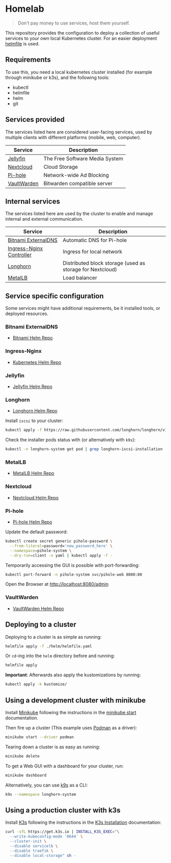 # Homelab

> Don't pay money to use services, host them yourself.

This repository provides the configuration to deploy a collection of useful
services to your own local Kubernetes cluster.
For an easier deployment [helmfile](https://github.com/helmfile/helmfile) is
used.

## Requirements

To use this, you need a local kubernetes cluster installed (for example through
minikube or k3s), and the following tools:

- kubectl
- helmfile
- helm
- git

## Services provided

The services listed here are considered user-facing services, used by multiple
clients with different platforms (mobile, web, computer).

| Service                                                   | Description                    |
| --------------------------------------------------------- | ------------------------------ |
| [Jellyfin](https://jellyfin.org/)                         | The Free Software Media System |
| [Nextcloud](https://nextcloud.com)                        | Cloud Storage                  |
| [Pi-hole](https://pi-hole.net/)                           | Network-wide Ad Blocking       |
| [VaultWarden](https://github.com/dani-garcia/vaultwarden) | Bitwarden compatible server    |

## Internal services

The services listed here are used by the cluster to enable and manage
internal and external communication.

| Service                                                                                     | Description                                               |
| ------------------------------------------------------------------------------------------- | --------------------------------------------------------- |
| [Bitnami ExternalDNS](https://github.com/bitnami/containers/tree/main/bitnami/external-dns) | Automatic DNS for Pi-hole                                 |
| [Ingress-Nginx Controller](https://kubernetes.github.io/ingress-nginx)                      | Ingress for local network                                 |
| [Longhorn](https://longhorn.io)                                                             | Distributed block storage (used as storage for Nextcloud) |
| [MetalLB](https://metallb.io)                                                               | Load balancer                                             |

## Service specific configuration

Some services might have additional requirements, be it installed tools, or
deployed resources.

### Bitnami ExternalDNS

- [Bitnami Helm Repo](https://charts.bitnami.com/bitnami)

### Ingress-Nginx

- [Kubernetes Helm Repo](https://kubernetes.github.io/ingress-nginx)

### Jellyfin

- [Jellyfin Helm Repo](https://jellyfin.github.io/jellyfin-helm)

### Longhorn

- [Longhorn Helm Repo](https://charts.longhorn.io)

Install `iscsi` to your cluster:

```bash
kubectl apply -f https://raw.githubusercontent.com/longhorn/longhorn/v1.9.0/deploy/prerequisite/longhorn-iscsi-installation.yaml
```

Check the installer pods status with (or alternatively with `k9s`):

```bash
kubectl -n longhorn-system get pod | grep longhorn-iscsi-installation
```

### MetalLB

- [MetalLB Helm Repo](https://metallb.github.io/metallb)

### Nextcloud

- [Nextcloud Helm Repo](https://nextcloud.github.io/helm)

### Pi-hole

- [Pi-hole Helm Repo](https://mojo2600.github.io/pihole-kubernetes)

Update the default password:

```bash
kubectl create secret generic pihole-password \
  --from-literal=password='new_password_here' \
  --namespace=pihole-system \
  --dry-run=client -o yaml | kubectl apply -f -
```

Temporarily accessing the GUI is possible with port-forwarding:

```bash
kubectl port-forward -n pihole-system svc/pihole-web 8080:80
```

Open the Browser at <http://localhost:8080/admin>

### VaultWarden

- [VaultWarden Helm Repo](https://guerzon.github.io/vaultwarden)

## Deploying to a cluster

Deploying to a cluster is as simple as running:

```bash
helmfile apply -f ./helm/helmfile.yaml
```

Or `cd`-ing into the `helm` directory before and running:

```bash
helmfile apply
```

**Important**: Afterwards also apply the kustomizations by running:

```bash
kubectl apply -k kustomize/
```

## Using a development cluster with minikube

Install [Minikube](https://minikube.sigs.k8s.io/docs/) following the
instructions in the [minikube start](https://minikube.sigs.k8s.io/docs/start/)
documentation.

Then fire up a cluster (This example uses [Podman](https://podman.io) as a
driver):

```bash
minikube start --driver podman
```

Tearing down a cluster is as easy as running:

```bash
minikube delete
```

To get a Web GUI with a dashboard for your cluster, run:

```bash
minikube dashboard
```

Alternatively, you can use [k9s](https://k9scli.io) as a CLI:

```bash
k9s --namespace longhorn-system
```

## Using a production cluster with k3s

Install [K3s](https://k3s.io/) following the instructions in the
[K3s Installation](https://docs.k3s.io/installation) documentation:

```bash
curl -sfL https://get.k3s.io | INSTALL_K3S_EXEC="\
  --write-kubeconfig-mode '0644' \
  --cluster-init \
  --disable servicelb \
  --disable traefik \
  --disable local-storage" sh -
```
